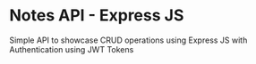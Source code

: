 
# Notes API  - Express JS

Simple API to showcase CRUD operations using Express JS with Authentication using JWT Tokens
